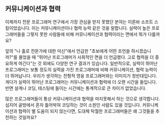## 커뮤니케이션과 협력
이제까지 전문 프로그래머 연구에서 가장 관심을 받지 못했던 분야는 이른바 소프트 스킬이었습니다. 이는 커뮤니케이션이나 협력 능력 같은 것을 말합니다. 실력이 높은 프로그래머들을 그렇지 못한 사람들에 비해 커뮤니케이션과 협력이라는 면에서 뭐가 다를까요?

앞의 "나 홀로 전문가에 대한 미신"에서 언급한 "초보에게 어떤 조언을 하시겠습니까?"를 물었을 때 "뛰어난 프로그래머가 사회적인 면을 더 언급했다. 고로 협력을 더 중요하게 여긴다"는 것 외에도 다양한 연구 결과가 있습니다. 일반적으로, 실력이 뛰어난 프로그래머는 보통 정도의 실력을 가진 프로그래머에 비해 커뮤니케이션, 협력 능력이 더 뛰어납니다. 우리가 생각하는 전형적 영웅 프로그래머와는 이미지가 정반대입니다. 게다가 실력이 뛰어난 프로그래머는 커뮤니케이션과 협력에 더 오랜 시간을 들입니다. 반면 설계나 코딩, 테스팅에 들이는 시간에는 통계적으로 큰 차이가 없었습니다.

많은 프로그래머들이 통상 커뮤니케이션과 협력을 마지못해서 하는 것으로 생각합니다. 심지어 골방에서 혼자 틀어박혀 코딩하는 것이 소원인 사람도 있을 것입니다. 커뮤니케이션과 협력이 별 도움이 되지 않는다면, 도대체 탁월한 프로그래머들은 왜 그것들을 추천하는 것일까요?